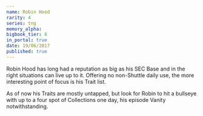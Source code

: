 ```yaml
---
name: Robin Hood
rarity: 4
series: tng
memory_alpha:
bigbook_tier: 8
in_portal: true
date: 19/06/2017
published: true
---
```


Robin Hood has long had a reputation as big as his SEC Base and in the right situations can live up to it. Offering no non-Shuttle daily use, the more interesting point of focus is his Trait list.

As of now his Traits are mostly untapped, but look for Robin to hit a bullseye with up to a four spot of Collections one day, his episode Vanity notwithstanding.
